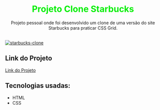 <h1 align="center"><font color="\green\">Projeto Clone Starbucks</font></h1>
  <p align="center"> Projeto pessoal onde foi desenvolvido um clone de uma versão do site Starbucks para praticar CSS Grid.</p>
  <br>
  <a href="https://marcolucianodev.github.io/clone-appco/" target="_blank"><img src="https://i.ibb.co/cxbqCtx/appco-clone.png" alt="starbucks-clone" border="0"></a>
  <br>
  <h2>Link do Projeto</h2>
  <p><a href="https://marcolucianodev.github.io/clone-appco/" target="_blank">Link do Projeto</a></p>
  <h2>Tecnologias usadas:</h2>
  <ul>
  <li>HTML</li>
  <li>CSS</li>
  </ul>